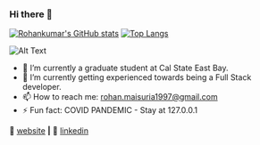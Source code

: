 ### Hi there 👋



[![Rohankumar's GitHub stats](https://github-readme-stats.vercel.app/api?username=rohankumarm&show_icons=true&theme=radical)](https://github.com/rohankumarm/github-readme-stats)
[![Top Langs](https://github-readme-stats.vercel.app/api/top-langs/?username=rohankumarm&layout=compact&langs_count=6)](https://github.com/rohankumarm/github-readme-stats)

![Alt Text](https://media.giphy.com/media/xUA7bdpLxQhsSQdyog/giphy.gif)
- 🔭 I’m currently a graduate student at Cal State East Bay.
- 🌱 I’m currently getting experienced towards being a Full Stack developer.
- 📫 How to reach me: rohan.maisuria1997@gmail.com
- ⚡ Fun fact: COVID PANDEMIC - Stay at 127.0.0.1

🏡 [website][website] **|** 
👔 [linkedin][linkedin]

[website]: https://rohankumarm.github.io/my-portfolio/
[linkedin]: https://www.linkedin.com/in/rohan-maisuria-458397172/


<!--
**RohankumarM/RohankumarM** is a ✨ _special_ ✨ repository because its `README.md` (this file) appears on your GitHub profile.

- 👯 I’m looking to collaborate on ...
- 🤔 I’m looking for help with ...
- 💬 Ask me about ...
- 😄 Pronouns: ...
-->
